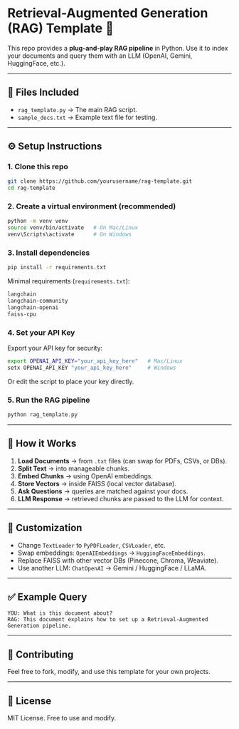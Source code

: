 # Retrieval-Augmented Generation (RAG) Template 🚀

This repo provides a **plug-and-play RAG pipeline** in Python. Use it to index your documents and query them with an LLM (OpenAI, Gemini, HuggingFace, etc.).

---

## 📂 Files Included

- `rag_template.py` → The main RAG script.
- `sample_docs.txt` → Example text file for testing.

---

## ⚙️ Setup Instructions

### 1. Clone this repo
```bash
git clone https://github.com/yourusername/rag-template.git
cd rag-template
```

### 2. Create a virtual environment (recommended)
```bash
python -m venv venv
source venv/bin/activate   # On Mac/Linux
venv\Scripts\activate      # On Windows
```

### 3. Install dependencies
```bash
pip install -r requirements.txt
```

Minimal requirements (`requirements.txt`):
```txt
langchain
langchain-community
langchain-openai
faiss-cpu
```

### 4. Set your API Key
Export your API key for security:
```bash
export OPENAI_API_KEY="your_api_key_here"   # Mac/Linux
setx OPENAI_API_KEY "your_api_key_here"     # Windows
```

Or edit the script to place your key directly.

### 5. Run the RAG pipeline
```bash
python rag_template.py
```

---

## 📝 How it Works

1. **Load Documents** → from `.txt` files (can swap for PDFs, CSVs, or DBs).
2. **Split Text** → into manageable chunks.
3. **Embed Chunks** → using OpenAI embeddings.
4. **Store Vectors** → inside FAISS (local vector database).
5. **Ask Questions** → queries are matched against your docs.
6. **LLM Response** → retrieved chunks are passed to the LLM for context.

---

## 🔧 Customization

- Change `TextLoader` to `PyPDFLoader`, `CSVLoader`, etc.
- Swap embeddings: `OpenAIEmbeddings` → `HuggingFaceEmbeddings`.
- Replace FAISS with other vector DBs (Pinecone, Chroma, Weaviate).
- Use another LLM: `ChatOpenAI` → Gemini / HuggingFace / LLaMA.

---

## ✅ Example Query

```
YOU: What is this document about?
RAG: This document explains how to set up a Retrieval-Augmented Generation pipeline.
```

---

## 🤝 Contributing

Feel free to fork, modify, and use this template for your own projects.

---

## 📜 License

MIT License. Free to use and modify.

